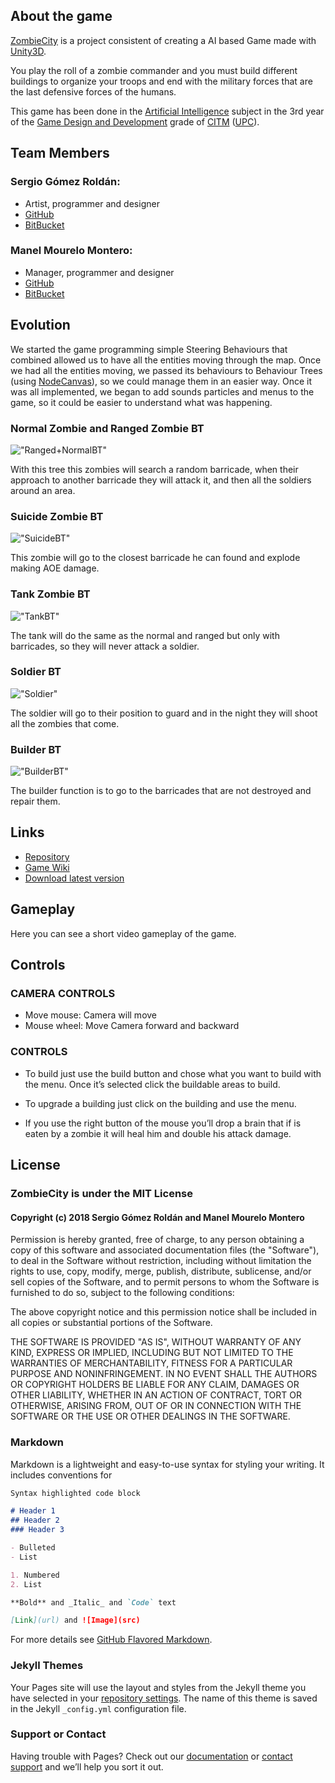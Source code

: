 ## About the game

[ZombieCity](https://bitbucket.org/manel_mourelo/ia-game/wiki/Home) is a project consistent of creating a AI based Game made with [Unity3D](https://unity3d.com/es).

You play the roll of a zombie commander and you must build different buildings to organize your troops and end with the military forces that are the last defensive forces of the humans.

This game has been done in the [Artificial Intelligence](https://www.upc.edu/estudispdf/guia_docent.php?codi=804245&lang=ing) subject in the 3rd year of the [Game Design and Development](https://www.citm.upc.edu/ing/estudis/graus-videojocs/) grade of [CITM](https://www.citm.upc.edu/ing/) ([UPC](https://www.upc.edu/en?set_language=en)).

## Team Members

### Sergio Gómez Roldán: 
* Artist, programmer and designer
* [GitHub](https://github.com/Sersius) 
* [BitBucket](https://bitbucket.org/Sersius3/)

### Manel Mourelo Montero: 
* Manager, programmer and designer
* [GitHub](https://github.com/manelmourelo) 
* [BitBucket](https://bitbucket.org/manel_mourelo/)

## Evolution

We started the game programming simple Steering Behaviours that combined allowed us to have all the entities moving through the map. Once we had all the entities moving, we passed its behaviours to Behaviour Trees (using [NodeCanvas](http://nodecanvas.paradoxnotion.com/)), so we could manage them in an easier way. Once it was all implemented, we began to add sounds particles and menus to the game, so it could be easier to understand what was happening.

### Normal Zombie and Ranged Zombie BT
!["Ranged+NormalBT"](https://github.com/manelmourelo/ZombieCity/blob/master/BT/Ranged%2BNormal.PNG)

With this tree this zombies will search a random barricade, when their approach to another barricade they will attack it, and then all the soldiers around an area.

### Suicide Zombie BT
!["SuicideBT"](https://github.com/manelmourelo/ZombieCity/blob/master/BT/Suicide.PNG)

This zombie will go to the closest barricade he can found and explode making AOE damage.

### Tank Zombie BT
!["TankBT"](https://github.com/manelmourelo/ZombieCity/blob/master/BT/Tank.PNG)

The tank will do the same as the normal and ranged but only with barricades, so they will never attack a soldier.

### Soldier BT
!["Soldier"](https://github.com/manelmourelo/ZombieCity/blob/master/BT/Soldier.PNG)

The soldier will go to their position to guard and in the night they will shoot all the zombies that come.

### Builder BT
!["BuilderBT"](https://github.com/manelmourelo/ZombieCity/blob/master/BT/Builder.PNG)

The builder function is to go to the barricades that are not destroyed and repair them.

## Links
* [Repository](https://bitbucket.org/manel_mourelo/ia-game/src/master/)
* [Game Wiki](https://bitbucket.org/manel_mourelo/ia-game/wiki/Home)
* [Download latest version](https://github.com/manelmourelo/ZombieCity/releases)

## Gameplay

Here you can see a short video gameplay of the game.

## Controls

### CAMERA CONTROLS

* Move mouse: Camera will move
* Mouse wheel: Move Camera forward and backward

### CONTROLS

* To build just use the build button and chose what you want to build with the menu. Once it’s selected click the buildable areas to build.

* To upgrade a building just click on the building and use the menu.

* If you use the right button of the mouse you’ll drop a brain that if is eaten by a zombie it will heal him and double his attack damage.

## License

### ZombieCity is under the MIT License

#### Copyright (c) 2018 Sergio Gómez Roldán and Manel Mourelo Montero

Permission is hereby granted, free of charge, to any person obtaining a copy
of this software and associated documentation files (the "Software"), to deal
in the Software without restriction, including without limitation the rights
to use, copy, modify, merge, publish, distribute, sublicense, and/or sell
copies of the Software, and to permit persons to whom the Software is
furnished to do so, subject to the following conditions:

The above copyright notice and this permission notice shall be included in all
copies or substantial portions of the Software.

THE SOFTWARE IS PROVIDED "AS IS", WITHOUT WARRANTY OF ANY KIND, EXPRESS OR
IMPLIED, INCLUDING BUT NOT LIMITED TO THE WARRANTIES OF MERCHANTABILITY,
FITNESS FOR A PARTICULAR PURPOSE AND NONINFRINGEMENT. IN NO EVENT SHALL THE
AUTHORS OR COPYRIGHT HOLDERS BE LIABLE FOR ANY CLAIM, DAMAGES OR OTHER
LIABILITY, WHETHER IN AN ACTION OF CONTRACT, TORT OR OTHERWISE, ARISING FROM,
OUT OF OR IN CONNECTION WITH THE SOFTWARE OR THE USE OR OTHER DEALINGS IN THE
SOFTWARE.

### Markdown

Markdown is a lightweight and easy-to-use syntax for styling your writing. It includes conventions for

```markdown
Syntax highlighted code block

# Header 1
## Header 2
### Header 3

- Bulleted
- List

1. Numbered
2. List

**Bold** and _Italic_ and `Code` text

[Link](url) and ![Image](src)
```

For more details see [GitHub Flavored Markdown](https://guides.github.com/features/mastering-markdown/).

### Jekyll Themes

Your Pages site will use the layout and styles from the Jekyll theme you have selected in your [repository settings](https://github.com/manelmourelo/ZombieCity/settings). The name of this theme is saved in the Jekyll `_config.yml` configuration file.

### Support or Contact

Having trouble with Pages? Check out our [documentation](https://help.github.com/categories/github-pages-basics/) or [contact support](https://github.com/contact) and we’ll help you sort it out.
